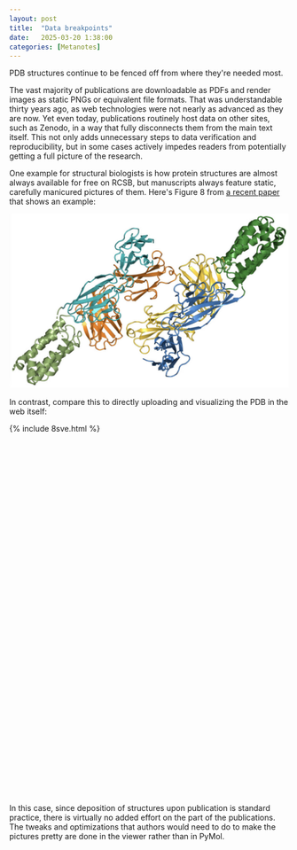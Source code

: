 ```yaml
---
layout: post
title:  "Data breakpoints"
date:   2025-03-20 1:38:00
categories: [Metanotes]
---
```

PDB structures continue to be fenced off from where they're needed most.

The vast majority of publications are downloadable as PDFs and render images as static PNGs or equivalent file formats. That was understandable thirty years ago, as web technologies were not nearly as advanced as they are now. Yet even today, publications routinely host data on other sites, such as Zenodo, in a way that fully disconnects them from the main text itself. This not only adds unnecessary steps to data verification and reproducibility, but in some cases actively impedes readers from potentially getting a full picture of the research.

One example for structural biologists is how protein structures are almost always available for free on RCSB, but manuscripts always feature static, carefully manicured pictures of them. Here's Figure 8 from [a recent paper](doi.org/10.1016/j.str.2024.12.010) that shows an example:

![Figure 8A showing PDB 8SVE](/assets/post_images/2025_03_20/2025_03_20_A.png)

In contrast, compare this to directly uploading and visualizing the PDB in the web itself:

{% include 8sve.html %}
<div style="height: 640px;"></div>

In this case, since deposition of structures upon publication is standard practice, there is virtually no added effort on the part of the publications. The tweaks and optimizations that authors would need to do to make the pictures pretty are done in the viewer rather than in PyMol.